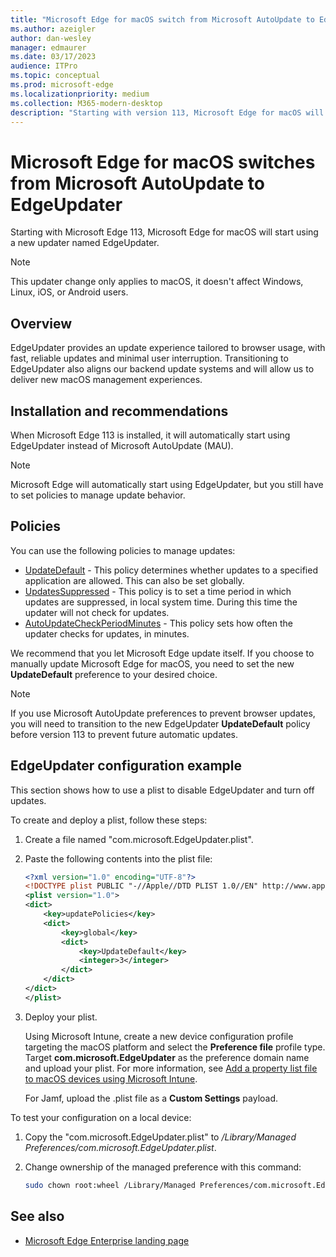 ```yaml
---
title: "Microsoft Edge for macOS switch from Microsoft AutoUpdate to EdgeUpdater"
ms.author: azeigler
author: dan-wesley
manager: edmaurer
ms.date: 03/17/2023
audience: ITPro
ms.topic: conceptual
ms.prod: microsoft-edge
ms.localizationpriority: medium
ms.collection: M365-modern-desktop
description: "Starting with version 113, Microsoft Edge for macOS will switch from Microsoft AutoUpdate to EdgeUpdater"
---
```


# Microsoft Edge for macOS switches from Microsoft AutoUpdate to EdgeUpdater

Starting with Microsoft Edge 113, Microsoft Edge for macOS will start using a new updater named EdgeUpdater.

> [!NOTE]
> This updater change only applies to macOS, it doesn't affect Windows, Linux, iOS, or Android users.

## Overview

EdgeUpdater provides an update experience tailored to browser usage, with fast, reliable updates and minimal user interruption. Transitioning to EdgeUpdater also aligns our backend update systems and will allow us to deliver new macOS management experiences.

## Installation and recommendations

When Microsoft Edge 113 is installed, it will automatically start using EdgeUpdater instead of Microsoft AutoUpdate (MAU).

> [!NOTE]
> Microsoft Edge will automatically start using EdgeUpdater, but you still have to set policies to manage update behavior.

## Policies

You can use the following policies to manage updates:

- [UpdateDefault](https://learn.microsoft.com/en-us/deployedge/microsoft-edge-update-policies#updatedefault) - This policy determines whether updates to a specified application are allowed. This can also be set globally.
- [UpdatesSuppressed](https://learn.microsoft.com/en-us/deployedge/microsoft-edge-update-policies#updatessuppressed) - This policy is to set a time period in which updates are suppressed, in local system time. During this time the updater will not check for updates.
- [AutoUpdateCheckPeriodMinutes](https://learn.microsoft.com/en-us/deployedge/microsoft-edge-update-policies#autoupdatecheckperiodminutes) - This policy sets how often the updater checks for updates, in minutes.

We recommend that you let Microsoft Edge update itself. If you choose to manually update Microsoft Edge for macOS, you need to set the new **UpdateDefault** preference to your desired choice.

> [!NOTE]
> If you use Microsoft AutoUpdate preferences to prevent browser updates, you will need to transition to the new EdgeUpdater **UpdateDefault** policy before version 113 to prevent future automatic updates.

## EdgeUpdater configuration example

This section shows how to use a plist to disable EdgeUpdater and turn off updates.

To create and deploy a plist, follow these steps:

1. Create a file named "com.microsoft.EdgeUpdater.plist".
2. Paste the following contents into the plist file:

   ```xml
   <?xml version="1.0" encoding="UTF-8"?>
   <!DOCTYPE plist PUBLIC "-//Apple//DTD PLIST 1.0//EN" http://www.apple.com/DTDs/PropertyList-1.0.dtd>
   <plist version="1.0">
   <dict>
       <key>updatePolicies</key>
       <dict>
           <key>global</key>
           <dict>
               <key>UpdateDefault</key>
               <integer>3</integer>
           </dict>
       </dict>
   </dict>
   </plist>
   ```

3. Deploy your plist.

   Using Microsoft Intune, create a new device configuration profile targeting the macOS platform and select the **Preference file** profile type. Target **com.microsoft.EdgeUpdater** as the preference domain name and upload your plist. For more information, see [Add a property list file to macOS devices using Microsoft Intune](/mem/intune/configuration/preference-file-settings-macos).<br>

   For Jamf, upload the .plist file as a **Custom Settings** payload.

To test your configuration on a local device:

1. Copy the "com.microsoft.EdgeUpdater.plist" to */Library/Managed Preferences/com.microsoft.EdgeUpdater.plist*.
2. Change ownership of the managed preference with this command:

   ```bash
   sudo chown root:wheel /Library/Managed Preferences/com.microsoft.EdgeUpdater.plist
   ```

## See also

- [Microsoft Edge Enterprise landing page](https://aka.ms/EdgeEnterprise)